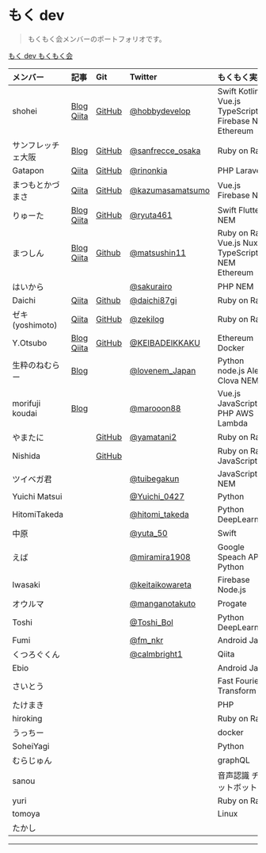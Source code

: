 # もく dev

> もくもく会メンバーのポートフォリオです。

[もく dev もくもく会](https://mokudev.connpass.com/)

| メンバー | 記事 | Git | Twitter | もくもく実績 | プロダクト |
| :------- | :--- | :-- | :------ | :----------- | :--------- |
|shohei |[Blog](http://hobbydevelop.info/)<br>[Qiita](https://qiita.com/hukusuke1007)<br> | [GitHub](https://github.com/hukusuke1007)| [@hobbydevelop](https://twitter.com/hobbydevelop) | Swift Kotlin Vue.js TypeScript Firebase NEM Ethereum |[FiFiC](https://www.fific.jp/) |
|サンフレッチェ大阪 |[Blog](http://sanfrecce-osaka.hateblo.jp/)|[GitHub](https://github.com/sanfrecce-osaka)| [@sanfrecce_osaka](https://twitter.com/sanfrecce_osaka) | Ruby on Rails | [DanimeNicoTools](http://danime-nico-tools.herokuapp.com/)|
|Gatapon |[Qiita](https://qiita.com/rinonkia)|[GitHub](https://github.com/rinonkia)|[@rinonkia](https://twitter.com/rinonkia)| PHP Laravel | [Microposts](https://herokumicrop0sts.herokuapp.com/)|
|まつもとかづまさ |[Qiita](https://qiita.com/kazumasamatsumo)<br> | [GitHub](https://github.com/kazumasamatsumoto)| [@kazumasamatsumo](https://twitter.com/kazumasamatsumo) | Vue.js Firebase NEM | [3 Step Wallet](https://3step.app/)|
|りゅーた |[Blog](https://ryuta46.com/)<br> [Qiita](https://qiita.com/y-sakata)| [GitHub](https://github.com/ryuta46)| [@ryuta461](https://twitter.com/ryuta461) | Swift Flutter NEM |[RaccoonWallet](https://itunes.apple.com/jp/app/raccoonwallet/id1437034062?mt=8)|
|まつしん |[Blog](https://matsushin11.com/)<br> [Qiita](https://qiita.com/Matsushin) | [Github](https://github.com/Matsushin)| [@matsushin11](https://twitter.com/matsushin11) | Ruby on Rails Vue.js Nuxt.js TypeScript NEM Ethereum |[Qiitan](http://qiitan-prd.herokuapp.com/)|
|はいから ||| [@sakurairo](https://twitter.com/sakurairo) | PHP NEM |[のべるば！](http://haikara.mixh.jp/index.php)|
|Daichi |[Qiita](https://qiita.com/daichi87gi) | [Github](https://github.com/dyanagi)| [@daichi87gi](https://twitter.com/daichi87gi) | Ruby on Rails | |
|ゼキ(yoshimoto) | [Qiita](https://qiita.com/zeki84)|[GitHub](https://github.com/zeki84)| [@zekilog](https://twitter.com/zekilog) | Ruby on Rails | |
|Y.Otsubo|[Blog](http://gjjjjcdssvgg.hatenablog.com/)<br>[Qiita](https://qiita.com/KEIBADEIKKAKU)|[GitHub](https://github.com/oonisidesu)| [@KEIBADEIKKAKU](https://twitter.com/KEIBADEIKKAKU) | Ethereum Docker ||
|生粋のねむらー | [Blog](http://www.lovenem.site/)|| [@lovenem_Japan](https://twitter.com/lovenem_Japan) | Python node.js Alexa Clova NEM ||
|morifuji koudai |[Blog](https://morimori-kochan.hatenablog.com/)|| [@marooon88](https://twitter.com/marooon88)| Vue.js JavaScript PHP AWS Lambda ||
|やまたに | | [GitHub](https://github.com/yamatani2)| [@yamatani2](https://twitter.com/yamakume2) | Ruby on Rails ||
|Nishida ||[GitHub](https://github.com/dossy007)||Ruby on Rails JavaScript||
|ツイベガ君 ||| [@tuibegakun](https://twitter.com/tuibegakun) | JavaScript NEM ||
|Yuichi Matsui ||| [@Yuichi_0427](https://twitter.com/Yuichi_0427)| Python ||
|HitomiTakeda ||| [@hitomi_takeda](https://twitter.com/hitomi_takeda)| Python DeepLearning ||
|中原 |||[@yuta_50](https://twitter.com/yuta_50)| Swift ||
|えば |||[@miramira1908](https://twitter.com/miramira1908)| Google Speach API Python ||
|Iwasaki |||[@keitaikowareta](https://twitter.com/keitaikowareta)| Firebase Node.js ||
|オウルマ||| [@manganotakuto](https://twitter.com/manganotakuto) | Progate ||
|Toshi |||[@Toshi_Bol](https://twitter.com/Toshi_Bol)|Python DeepLearning||
|Fumi |||[@fm_nkr](https://twitter.com/fm_nkr)|Android Java||
|くつろぐくん |||[@calmbright1](https://twitter.com/calmbright1)|Qiita||
|Ebio ||||Android Java||
|さいとう |||| Fast Fourier Transform ||
|たけまき |||| PHP ||
|hiroking ||||Ruby on Rails||
|うっちー||||docker||
|SoheiYagi||||Python||
|むらじゅん||||graphQL||
|sanou||||音声認識 チャットボット||
|yuri||||Ruby on Rails||
|tomoya||||Linux||
|たかし||||||
---
